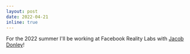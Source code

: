 ```yaml
---
layout: post
date: 2022-04-21
inline: true
---
```


For the 2022 summer I'll be working at Facebook Reality Labs with [Jacob Donley](https://scholar.google.com.au/citations?user=uBRc_BwAAAAJ&hl=en)!
